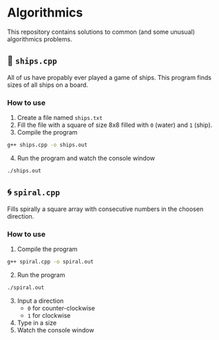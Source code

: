 # Algorithmics

This repository contains solutions to common (and some unusual) algorithmics problems.

## 🐙 `ships.cpp`

All of us have propably ever played a game of ships. This program finds sizes of all ships on a board.

### How to use

1. Create a file named `ships.txt`
2. Fill the file with a square of size 8x8 filled with `0` (water) and `1` (ship).
3. Compile the program
```bash
g++ ships.cpp -o ships.out
```
4. Run the program and watch the console window
```bash
./ships.out
```

## 🌀 `spiral.cpp`

Fills spirally a square array with consecutive numbers in the choosen direction.

### How to use

1. Compile the program
```bash
g++ spiral.cpp -o spiral.out
```
2. Run the program
```bash
./spiral.out
```
3. Input a direction
    - `0` for counter-clockwise
    - `1` for clockwise
4. Type in a size
5. Watch the console window
